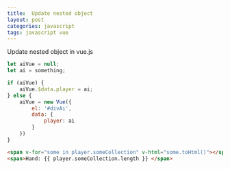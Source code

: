 ```yaml
---
title:  Update nested object
layout: post
categories: javascript
tags: javascript vue
---
```


Update nested object in vue.js
<!--more-->
``` javascript
let aiVue = null;
let ai = something;

if (aiVue) {
    aiVue.$data.player = ai;
} else {
    aiVue = new Vue({
        el: '#divAi',
        data: {
            player: ai
        }
    })
}
```

``` html
<span v-for="some in player.someCollection" v-html="some.toHtml()"></span>
<span>Hand: {{ player.someCollection.length }} </span>
```
